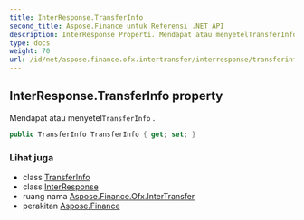```yaml
---
title: InterResponse.TransferInfo
second_title: Aspose.Finance untuk Referensi .NET API
description: InterResponse Properti. Mendapat atau menyetelTransferInfo .
type: docs
weight: 70
url: /id/net/aspose.finance.ofx.intertransfer/interresponse/transferinfo/
---
```

## InterResponse.TransferInfo property

Mendapat atau menyetel`TransferInfo` .

```csharp
public TransferInfo TransferInfo { get; set; }
```

### Lihat juga

* class [TransferInfo](../../../aspose.finance.ofx/transferinfo/)
* class [InterResponse](../)
* ruang nama [Aspose.Finance.Ofx.InterTransfer](../../interresponse/)
* perakitan [Aspose.Finance](../../../)


